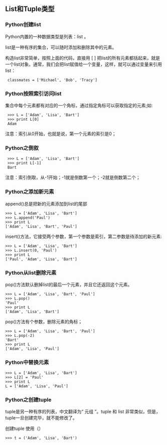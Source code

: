 ## List和Tuple类型

### Python创建list

Python内置的一种数据类型是列表：list 。

list是一种有序的集合，可以随时添加和删除其中的元素。


构造list非常简单，按照上面的代码，直接用 [ ] 把list的所有元素都括起来，就是一个list对象。通常，我们会把list赋值给一个变量，这样，就可以通过变量来引用list：

```
 classmates = ['Michael', 'Bob', 'Tracy']
```

### Python按照索引访问list

集合中每个元素都有对应的一个角标，通过指定角标可以获取指定的元素;如:

```
 >>> L = ['Adam', 'Lisa', 'Bart']
 >>> print L[0]
 Adam
```
注意：索引从0开始，也就是说，第一个元素的索引是0；


### Python之倒叙

```
 >>> L = ['Adam', 'Lisa', 'Bart']
 >>> print L[-1]
 Bart
```
注意：索引倒取，从-1开始；-1就是倒数第一个；-2就是倒数第二个；


### Python之添加新元素

append()总是把新的元素添加到list的尾部

```
>>> L = ['Adam', 'Lisa', 'Bart']
>>> L.append('Paul')
>>> print L
['Adam', 'Lisa', 'Bart', 'Paul']
```

insert()方法，它接受两个参数，第一个参数是索引，第二参数是待添加的新元素:

```
>>> L = ['Adam', 'Lisa', 'Bart']
>>> L.insert(0, 'Paul')
>>> print L
['Paul', 'Adam', 'Lisa', 'Bart']
```

### Python从list删除元素

pop()方法默认删掉list的最后一个元素，并且它还返回这个元素。

```
>>> L = ['Adam', 'Lisa', 'Bart', 'Paul']
>>> L.pop()
'Paul'
>>> print L
['Adam', 'Lisa', 'Bart']
```
pop()方法有个参数，删除元素的角标；
```
>>> L = ['Adam', 'Lisa', 'Bart', 'Paul']
>>> L.pop(-2)
'Bart'
>>> print L
['Adam', 'Lisa', 'Paul']
```

### Python中替换元素

```
>>> L = ['Adam', 'Lisa', 'Bart']
>>> L[2] = 'Paul'
>>> print L
L = ['Adam', 'Lisa', 'Paul']
```

### Python之创建tuple

tuple是另一种有序的列表，中文翻译为“ 元组 ”。tuple 和 list 非常类似，但是，tuple一旦创建完毕，就不能修改了。


创建tuple 使用（）

```
>>> t = ('Adam', 'Lisa', 'Bart')
```
